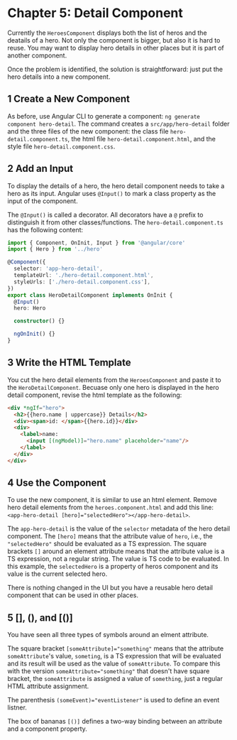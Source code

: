 # Chapter 5: Detail Component

Currently the `HeroesComponent` displays both the list of heros and the deatails of a hero. Not only the component is bigger, but also it is hard to reuse. You may want to display hero details in other places but it is part of another component.

Once the problem is identified, the solution is straightforward: just put the hero details into a new component.

## 1 Create a New Component

As before, use Angular CLI to generate a component: `ng generate component hero-detail`. The command creates a `src/app/hero-detail` folder and the three files of the new component: the class file `hero-detail.component.ts`, the html file `hero-detail.component.html`, and the style file `hero-detail.component.css`.

## 2 Add an Input

To display the details of a hero, the hero detail component needs to take a hero as its input. Angular uses `@Input()` to mark a class property as the input of the component.

The `@Input()` is called a decorator. All decorators have a `@` prefix to distinguish it from other classes/functions. The `hero-detail.component.ts` has the following content:

```ts
import { Component, OnInit, Input } from '@angular/core'
import { Hero } from '../hero'

@Component({
  selector: 'app-hero-detail',
  templateUrl: './hero-detail.component.html',
  styleUrls: ['./hero-detail.component.css'],
})
export class HeroDetailComponent implements OnInit {
  @Input()
  hero: Hero

  constructor() {}

  ngOnInit() {}
}
```

## 3 Write the HTML Template

You cut the hero detail elements from the `HeroesComponent` and paste it to the `HeroDetailComponent`. Becuase only one hero is displayed in the hero detail component, revise the html template as the following:

```html
<div *ngIf="hero">
  <h2>{{hero.name | uppercase}} Details</h2>
  <div><span>id: </span>{{hero.id}}</div>
  <div>
    <label>name:
      <input [(ngModel)]="hero.name" placeholder="name"/>
    </label>
  </div>
</div>
```

## 4 Use the Component

To use the new component, it is similar to use an html element. Remove hero detail elements from the `heroes.component.html` and add this line: `<app-hero-detail [hero]="selectedHero"></app-hero-detail>`.

The `app-hero-detail` is the value of the `selector` metadata of the hero detail component. The `[hero]` means that the attribute value of `hero`, i.e., the `"selectedHero"` should be evaluated as a TS expression. The square brackets `[]` around an element attribute means that the attribute value is a TS expression, not a regular string. The value is TS code to be evaluated. In this example, the `selectedHero` is a property of heros component and its value is the current selected hero.

There is nothing changed in the UI but you have a reusable hero detail component that can be used in other places.

## 5 [], (), and [()]

You have seen all three types of symbols around an elment attribute.

The square bracket `[someAttribute]="something"` means that the attribute `someAttribute`'s value, `someting`, is a TS expression that will be evaluated and its result will be used as the value of `someAttribute`. To compare this with the version `someAttribute="something"` that doesn't have square bracket, the `someAttribute` is assigned a value of `something`, just a regular HTML attribute assignment.

The parenthesis `(someEvent)="eventListener"` is used to define an event listner.

The box of bananas `[()]` defines a two-way binding between an attribute and a component property.
